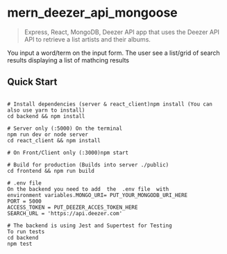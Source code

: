# mern_deezer_api_mongoose

> Express, React, MongoDB, Deezer API app that uses the Deezer API API to retrieve a list artists and their albums.

You input a word/term on the input form. The user see a list/grid of search results displaying a list of mathcing results

## Quick Start
```# On the terminal

# Install dependencies (server & react_client)npm install (You can also use yarn to install)
cd backend && npm install

# Server only (:5000) On the terminal 
npm run dev or node server
cd react_client && npm install 

# On Front/Client only (:3000)npm start 

# Build for production (Builds into server ./public)
cd frontend && npm run build

# .env file
On the backend you need to add  the  .env file  with environment variables.MONGO_URI= PUT_YOUR_MONGODB_URI_HERE
PORT = 5000
ACCESS_TOKEN = PUT_DEEZER_ACCES_TOKEN_HERE
SEARCH_URL = 'https://api.deezer.com'

# The backend is using Jest and Supertest for Testing 
To run tests
cd backend
npm test

```